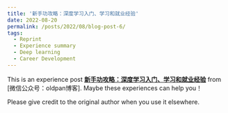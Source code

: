```yaml
---
title: '新手功攻略：深度学习入门、学习和就业经验'
date: 2022-08-20
permalink: /posts/2022/08/blog-post-6/
tags:
  - Reprint
  - Experience summary
  - Deep learning
  - Career Development
---
```


This is an experience post [**新手功攻略：深度学习入门、学习和就业经验**](https://mp.weixin.qq.com/s/f7QSHE9_73OCxmD811_FTg) from [微信公众号：oldpan博客]. Maybe these experiences can help you！


Please give credit to the original author when you use it elsewhere.

